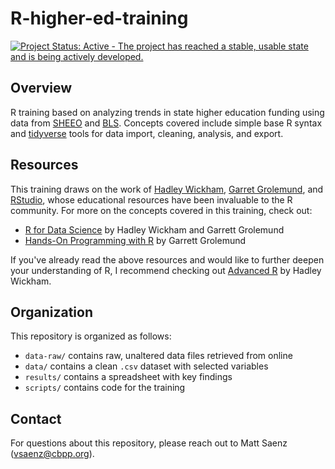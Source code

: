 # R-higher-ed-training

[![Project Status: Active - The project has reached a stable, usable state and is being actively developed.](https://www.repostatus.org/badges/latest/active.svg)](https://www.repostatus.org/#active)

## Overview

R training based on analyzing trends in state higher education funding using data from [SHEEO](https://shef.sheeo.org/) and [BLS](https://www.bls.gov/cpi/research-series/home.htm). Concepts covered include simple base R syntax and [tidyverse](https://github.com/tidyverse) tools for data import, cleaning, analysis, and export.

## Resources

This training draws on the work of [Hadley Wickham](http://hadley.nz/), [Garret Grolemund](https://rstudio.com/speakers/garrett-grolemund/), and [RStudio](https://rstudio.com/), whose educational resources have been invaluable to the R community. For more on the concepts covered in this training, check out:

- [R for Data Science](https://r4ds.had.co.nz/) by Hadley Wickham and Garrett Grolemund
- [Hands-On Programming with R](https://rstudio-education.github.io/hopr/) by Garrett Grolemund

If you've already read the above resources and would like to further deepen your understanding of R, I recommend checking out [Advanced R](https://adv-r.hadley.nz/index.html) by Hadley Wickham.

## Organization

This repository is organized as follows:

- `data-raw/` contains raw, unaltered data files retrieved from online
- `data/` contains a clean `.csv` dataset with selected variables
- `results/` contains a spreadsheet with key findings
- `scripts/` contains code for the training

## Contact

For questions about this repository, please reach out to Matt Saenz (vsaenz@cbpp.org).
